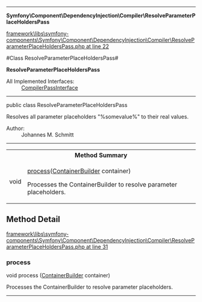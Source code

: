 

- - -

**Symfony\Component\DependencyInjection\Compiler\ResolveParameterPlaceHoldersPass**


<a href="https://github.com/JeyDotC/Hirudo/blob/master/framework/libs/symfony-components/Symfony/Component/DependencyInjection/Compiler/ResolveParameterPlaceHoldersPass.php#L22" >framework\libs\symfony-components\Symfony\Component\DependencyInjection\Compiler\ResolveParameterPlaceHoldersPass.php at line 22</a>

#Class ResolveParameterPlaceHoldersPass#

**ResolveParameterPlaceHoldersPass**


<dl>
<dt>All Implemented Interfaces:</dt>
<dd><a href="https://github.com/JeyDotC/Hirudo-docs/blob/master/symfony/component/dependencyinjection/compiler/compilerpassinterface.md">CompilerPassInterface</a> </dd>
</dl>



- - -

<p class="signature"><span class='k'>public  class</span> <span class='nx'>ResolveParameterPlaceHoldersPass</span></p>

<div class="comment" id="overview_description"><p>Resolves all parameter placeholders "%somevalue%" to their real values.</p></div>

<dl>
<dt>Author:</dt>
<dd>Johannes M. Schmitt <schmittjoh@gmail.com></dd>
</dl>


- - -

<table id="summary_method">
<tr><th colspan="2">Method Summary</th></tr>
<tr>
<td><span class='k'></span> <span class='nx'>void</span></td>
<td class="description"><p class="name"><a href="#process">process</a>(<a href="https://github.com/JeyDotC/Hirudo/blob/master/symfony/component/dependencyinjection/containerbuilder.md">ContainerBuilder</a> container)</p><p class="description">Processes the ContainerBuilder to resolve parameter placeholders.</p></td>
</tr>
</table>

<h2 id="detail_method">Method Detail</h2>

<a href="https://github.com/JeyDotC/Hirudo/blob/master/framework/libs/symfony-components/Symfony/Component/DependencyInjection/Compiler/ResolveParameterPlaceHoldersPass.php#L31" >framework\libs\symfony-components\Symfony\Component\DependencyInjection\Compiler\ResolveParameterPlaceHoldersPass.php at line 31</a>

<h3 id="process()">process</h3>
<span class='k'></span> <span class='nx'>void</span> <span class='nf'>process</span> (<a href="https://github.com/JeyDotC/Hirudo/blob/master/symfony/component/dependencyinjection/containerbuilder.md">ContainerBuilder</a> container)

<div class="details">
<p>Processes the ContainerBuilder to resolve parameter placeholders.</p>
</div>

- - -

